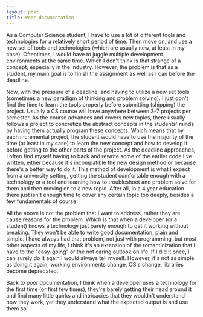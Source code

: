 ```yaml
---
layout: post
title: Poor documentation
---
```


As a Computer Science student, I have to use a lot of different tools and technologies for a relatively short period of time. Then move on, and use a new set of tools and technologies (which are usually new, at least in my case). Oftentimes, I would have to juggle multiple development environments at the same time. Which I don't think is that strange of a concept, especially in the industry. However, the problem is that as a student, my main goal is to finish the assignment as well as I can before the deadline.

Now, with the pressure of a deadline, and having to utilize a new set tools (sometimes a new paradigm of thinking and problem solving). I just don't find the time to learn the tools properly before submitting (shipping) the project. Usually a CS course will have anywhere between 3-7 projects per semester. As the course advances and covers new topics, there usually follows a project to concretize the abstract concepts in the students' minds by having them actually program these concepts. Which means that by each incremental project, the student would have to use the majority of the time (at least in my case) to learn the new concept and how to develop it before getting to the other parts of the project. As the deadline approaches, I often find myself having to back and rewrite some of the earlier code I've written, either because it's incompatible the new design method or because there's a better way to do it. This method of development is what I expect from a university setting, getting the student comfortable enough with a technology or a tool and learning how to troubleshoot and problem solve for them and then moving on to a new topic. After all, in a 4 year education there just isn't enough time to cover any certain topic too deeply, besides a few fundamentals of course.

All the above is not the problem that I want to address, rather they are cause reasons for the problem. Which is that when a developer (or a student) knows a technology just barely enough to get it working without breaking. They won't be able to write good documentation, plain and simple. I have always had that problem, not just with programming, but most other aspects of my life, I think it's an extension of the romanticization that I have to the "easy-going" or the not caring outlook on life. If I did it once, I can surely do it again I would always tell myself. However, it's not as simple as doing it again, working environments change, OS's change, libraries become deprecated.

Back to poor documentation, I think when a developer uses a technology for the first time (or first few times), they're barely getting their head around it and find many little quirks and intricacies that they wouldn't understand how they work, yet they understand what the expected output is and use them so.
